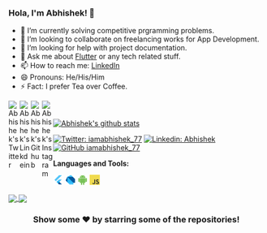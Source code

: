 ### Hola, I'm Abhishek! 👋

- 🌱 I’m currently solving competitive prgramming problems.
- 👯 I’m looking to collaborate on freelancing works for App Development.
- 🤔 I’m looking for help with project documentation.
- 💬 Ask me about [Flutter](https://flutter.dev) or any tech related stuff.
- 📫 How to reach me: [LinkedIn](https://www.linkedin.com/in/abhishek-kumar-42437119b/)
- 😄 Pronouns: He/His/Him
- ⚡ Fact: I prefer Tea over Coffee.



<a href="https://twitter.com/iamabhishek_77">
  <img align="left" alt="Abhishek's Twitter" width="22px" src="https://cdn.jsdelivr.net/npm/simple-icons@v3/icons/twitter.svg" />
</a>
<a href="https://www.linkedin.com/in/abhishek-kumar-42437119b/">
  <img align="left" alt="Abhishek's Linkdein" width="22px" src="https://cdn.jsdelivr.net/npm/simple-icons@v3/icons/linkedin.svg" />
</a>
<a href="https://github.com/iamabhishek229313">
  <img align="left" alt="Abhishek's Github" width="22px" src="https://cdn.jsdelivr.net/npm/simple-icons@v3/icons/github.svg" />
</a>
<a href="https://instagram.com/iamabhishek_77/">
  <img align="left" alt="Abhishek's Instagram" width="22px" src="https://cdn.jsdelivr.net/npm/simple-icons@v3/icons/instagram.svg" />
</a>

<br/>
<br/>
<a href="https://github.com/iamabhishek229313">
 <img align="center" src="https://github-readme-stats.vercel.app/api?username=iamabhishek229313&show_icons=true&theme=dracula&line_height=27" alt="Abhishek's github stats"/>
</a>


[![Twitter: iamabhishek_77](https://img.shields.io/twitter/follow/iamabhishek_77?style=social)](https://twitter.com/iamabhishek_77)
[![Linkedin: Abhishek](https://img.shields.io/badge/-iamabhishek_77-blue?style=flat-square&logo=Linkedin&logoColor=white&link=https://www.linkedin.com/in/abhishek-kumar-42437119b/)](https://www.linkedin.com/in/abhishek-kumar-42437119b/)
[![GitHub iamabhishek_77](https://img.shields.io/github/followers/iamabhishek229313?label=follow&style=social)](https://github.com/iamabhishek229313)


**Languages and Tools:**  

<code><img height="20" src="https://raw.githubusercontent.com/github/explore/80688e429a7d4ef2fca1e82350fe8e3517d3494d/topics/flutter/flutter.png"></code>
<code><img height="20" src="https://raw.githubusercontent.com/github/explore/80688e429a7d4ef2fca1e82350fe8e3517d3494d/topics/dart/dart.png"></code>
<code><img height="20" src="https://raw.githubusercontent.com/github/explore/80688e429a7d4ef2fca1e82350fe8e3517d3494d/topics/android/android.png"></code>
<code><img height="20" src="https://raw.githubusercontent.com/github/explore/80688e429a7d4ef2fca1e82350fe8e3517d3494d/topics/javascript/javascript.png"></code> 


<a href="https://github.com/iamabhishek229313/tinder_clone">
  <img align="center" src="https://github-readme-stats.vercel.app/api/pin/?username=iamabhishek229313&repo=tinder_clone&theme=dark" />
</a>
<a href="https://github.com/iamabhishek229313/Flute-Music-Player">
 <img align="center" src="https://github-readme-stats.vercel.app/api/pin/?username=iamabhishek229313&repo=Flute-Music-Player&theme=dark" />
</a>

<div align="center">

### Show some ❤️ by starring some of the repositories!

</div>

